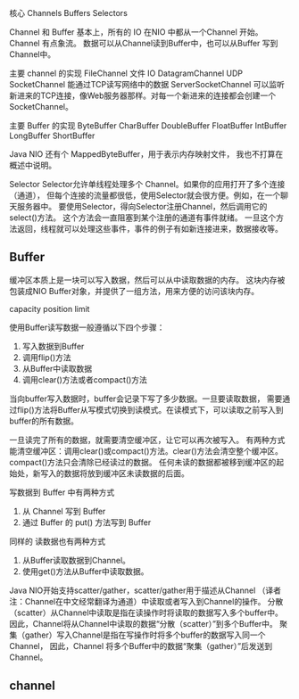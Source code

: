 核心
Channels
Buffers
Selectors

Channel 和 Buffer
基本上，所有的 IO 在NIO 中都从一个Channel 开始。
Channel 有点象流。 数据可以从Channel读到Buffer中，也可以从Buffer 写到Channel中。

主要 channel 的实现
FileChannel 文件 IO
DatagramChannel UDP
SocketChannel 能通过TCP读写网络中的数据
ServerSocketChannel 可以监听新进来的TCP连接，像Web服务器那样。对每一个新进来的连接都会创建一个SocketChannel。

主要 Buffer 的实现
ByteBuffer
CharBuffer
DoubleBuffer
FloatBuffer
IntBuffer
LongBuffer
ShortBuffer

Java NIO 还有个 MappedByteBuffer，用于表示内存映射文件， 我也不打算在概述中说明。

Selector
Selector允许单线程处理多个 Channel。如果你的应用打开了多个连接（通道），
但每个连接的流量都很低，使用Selector就会很方便。例如，在一个聊天服务器中。
要使用Selector，得向Selector注册Channel，然后调用它的select()方法。
这个方法会一直阻塞到某个注册的通道有事件就绪。
一旦这个方法返回，线程就可以处理这些事件，事件的例子有如新连接进来，数据接收等。


## Buffer
缓冲区本质上是一块可以写入数据，然后可以从中读取数据的内存。
这块内存被包装成NIO Buffer对象，并提供了一组方法，用来方便的访问该块内存。

capacity
position
limit

使用Buffer读写数据一般遵循以下四个步骤：
1. 写入数据到Buffer
2. 调用flip()方法
3. 从Buffer中读取数据
4. 调用clear()方法或者compact()方法

当向buffer写入数据时，buffer会记录下写了多少数据。一旦要读取数据，
需要通过flip()方法将Buffer从写模式切换到读模式。在读模式下，可以读取之前写入到buffer的所有数据。

一旦读完了所有的数据，就需要清空缓冲区，让它可以再次被写入。
有两种方式能清空缓冲区：调用clear()或compact()方法。clear()方法会清空整个缓冲区。
compact()方法只会清除已经读过的数据。
任何未读的数据都被移到缓冲区的起始处，新写入的数据将放到缓冲区未读数据的后面。

写数据到 Buffer 中有两种方式
1. 从 Channel 写到 Buffer
2. 通过 Buffer 的 put() 方法写到 Buffer

同样的 读数据也有两种方式
1. 从Buffer读取数据到Channel。
2. 使用get()方法从Buffer中读取数据。

Java NIO开始支持scatter/gather，scatter/gather用于描述从Channel
（译者注：Channel在中文经常翻译为通道）中读取或者写入到Channel的操作。 
分散（scatter）从Channel中读取是指在读操作时将读取的数据写入多个buffer中。
因此，Channel将从Channel中读取的数据“分散（scatter）”到多个Buffer中。
聚集（gather）写入Channel是指在写操作时将多个buffer的数据写入同一个Channel，
因此，Channel 将多个Buffer中的数据“聚集（gather）”后发送到Channel。

## channel